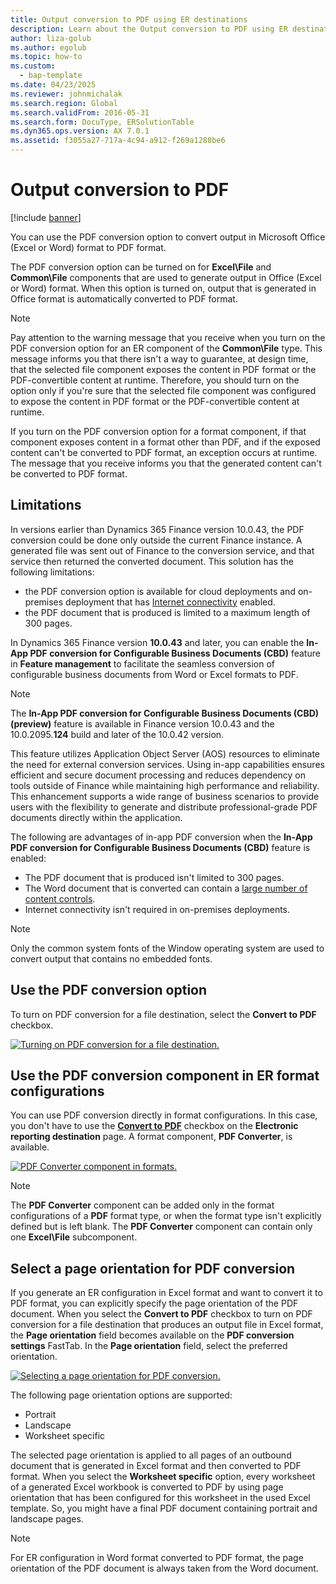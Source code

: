 ```yaml
---
title: Output conversion to PDF using ER destinations
description: Learn about the Output conversion to PDF using ER destinations.
author: liza-golub
ms.author: egolub
ms.topic: how-to
ms.custom: 
  - bap-template
ms.date: 04/23/2025
ms.reviewer: johnmichalak
ms.search.region: Global
ms.search.validFrom: 2016-05-31
ms.search.form: DocuType, ERSolutionTable
ms.dyn365.ops.version: AX 7.0.1
ms.assetid: f3055a27-717a-4c94-a912-f269a1288be6
---
```


# Output conversion to PDF

[!include [banner](../includes/banner.md)]

You can use the PDF conversion option to convert output in Microsoft Office (Excel or Word) format to PDF format.

The PDF conversion option can be turned on for **Excel\\File** and  **Common\\File** components that are used to generate output in Office (Excel or Word) format. 
When this option is turned on, output that is generated in Office format is automatically converted to PDF format.

> [!NOTE]
> Pay attention to the warning message that you receive when you turn on the PDF conversion option for an ER component of the **Common\\File** type.
> This message informs you that there isn't a way to guarantee, at design time, that the selected file component exposes the content in PDF format or the PDF-convertible content at runtime.
> Therefore, you should turn on the option only if you're sure that the selected file component was configured to expose the content in PDF format or the PDF-convertible content at runtime.
> 
> If you turn on the PDF conversion option for a format component, if that component exposes content in a format other than PDF, and if the exposed content can't be converted to PDF format, an exception occurs at runtime.
> The message that you receive informs you that the generated content can't be converted to PDF format.

## Limitations

In versions earlier than Dynamics 365 Finance version 10.0.43, the PDF conversion could be done only outside the current Finance instance. 
A generated file was sent out of Finance to the conversion service, and that service then returned the converted document. This solution has the following limitations:

- the PDF conversion option is available for cloud deployments and on-premises deployment that has [Internet connectivity](../user-interface/client-disconnected.md) enabled.
- the PDF document that is produced is limited to a maximum length of 300 pages.

In Dynamics 365 Finance version **10.0.43** and later, you can enable the **In-App PDF conversion for Configurable Business Documents \(CBD\)** feature in **Feature management** to facilitate 
the seamless conversion of configurable business documents from Word or Excel formats to PDF. 

> [!NOTE]
> The **In-App PDF conversion for Configurable Business Documents \(CBD\) \(preview\)** feature is available in Finance version 10.0.43 and the 10.0.2095.**124** build and later of the 10.0.42 version.

This feature utilizes Application Object Server (AOS) resources to eliminate the need for external conversion services. 
Using in-app capabilities ensures efficient and secure document processing and reduces dependency on tools outside of Finance while maintaining high performance and reliability. 
This enhancement supports a wide range of business scenarios to provide users with the flexibility to generate and distribute professional-grade PDF documents directly within the application.

The following are advantages of in-app PDF conversion when the **In-App PDF conversion for Configurable Business Documents \(CBD\)** feature is enabled:

- The PDF document that is produced isn't limited to 300 pages.
- The Word document that is converted can contain a [large number of content controls](https://fix.lcs.dynamics.com/Issue/Details?bugId=647877&dbType=3).
- Internet connectivity isn't required in on-premises deployments.

> [!NOTE]
> Only the common system fonts of the Window operating system are used to convert output that contains no embedded fonts.

## <a name="ConvertToPDF"></a>Use the PDF conversion option

To turn on PDF conversion for a file destination, select the **Convert to PDF** checkbox.

[![Turning on PDF conversion for a file destination.](./media/ER_Destinations-TurnOnPDFConversion.png)](./media/ER_Destinations-TurnOnPDFConversion.png)

## Use the PDF conversion component in ER format configurations

You can use PDF conversion directly in format configurations. In this case, you don't have to use the [**Convert to PDF**](#ConvertToPDF) checkbox on the **Electronic reporting destination** page. 
A format component, **PDF Converter**, is available.

[![PDF Converter component in formats.](./media/ERformatPDFconverter.jpg)](./media/ERformatPDFconverter.jpg)

> [!NOTE]
> The **PDF Converter** component can be added only in the format configurations of a **PDF** format type, or when the format type isn't explicitly defined but is left blank.
> The **PDF Converter** component can contain only one **Excel\\File** subcomponent.

## <a name="SelectPdfPageOrientation"></a> Select a page orientation for PDF conversion

If you generate an ER configuration in Excel format and want to convert it to PDF format, you can explicitly specify the page orientation of the PDF document. 
When you select the **Convert to PDF** checkbox to turn on PDF conversion for a file destination that produces an output file in Excel format, the **Page orientation** field becomes available on the **PDF conversion settings** FastTab. 
In the **Page orientation** field, select the preferred orientation.

[![Selecting a page orientation for PDF conversion.](./media/ER_Destinations-SelectPDFConversionPageOrientation.png)](./media/ER_Destinations-SelectPDFConversionPageOrientation.png)

The following page orientation options are supported:

- Portrait
- Landscape
- Worksheet specific

The selected page orientation is applied to all pages of an outbound document that is generated in Excel format and then converted to PDF format. 
When you select the **Worksheet specific** option, every worksheet of a generated Excel workbook is converted to PDF by using page orientation that has been configured for this worksheet in the used Excel template. 
So, you might have a final PDF document containing portrait and landscape pages. 

> [!NOTE]
> For ER configuration in Word format converted to PDF format, the page orientation of the PDF document is always taken from the Word document.

